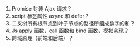1. Promise 封装 Ajax 请求？
2. script 标签属性 async 和 defer？
3. 二叉树所有根节点到叶子节点的路径所组成数字的和？
4. Js apply 函数，call 函数和 bind 函数，模拟实现？
5. 跨域原理（前端和后端）？